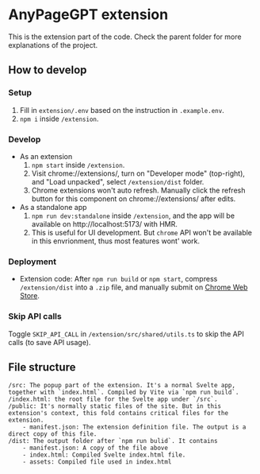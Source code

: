 # AnyPageGPT extension

This is the extension part of the code. Check the parent folder for more explanations of the project.

## How to develop

### Setup

1. Fill in `extension/.env` based on the instruction in `.example.env`.
1. `npm i` inside `/extension`.

### Develop

- As an extension
    1. `npm start` inside `/extension`.
    1. Visit chrome://extensions/, turn on "Developer mode" (top-right), and "Load unpacked", select `/extension/dist` folder.
    1. Chrome extensions won't auto refresh. Manually click the refresh button for this component on chrome://extensions/ after edits.
- As a standalone app
    1. `npm run dev:standalone` inside `/extension`, and the app will be available on http://localhost:5173/ with HMR.
    1. This is useful for UI development. But `chrome` API won't be available in this envrionment, thus most features wont' work.

### Deployment

- Extension code: After `npm run build` or `npm start`, compress `/extension/dist` into a `.zip` file, and manually submit on [Chrome Web Store](https://chrome.google.com/webstore/devconsole/).

### Skip API calls

Toggle `SKIP_API_CALL` in `/extension/src/shared/utils.ts` to skip the API calls (to save API usage).

## File structure

```
/src: The popup part of the extension. It's a normal Svelte app, together with `index.html`. Compiled by Vite via `npm run build`.
/index.html: the root file for the Svelte app under `/src`.
/public: It's normally static files of the site. But in this extension's context, this fold contains critical files for the extension.
    - manifest.json: The extension definition file. The output is a direct copy of this file.
/dist: The output folder after `npm run bulid`. It contains
    - manifest.json: A copy of the file above
    - index.html: Compiled Svelte index.html file.
    - assets: Compiled file used in index.html
```
